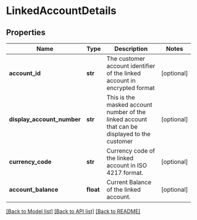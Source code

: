 # LinkedAccountDetails

## Properties
Name | Type | Description | Notes
------------ | ------------- | ------------- | -------------
**account_id** | **str** | The customer account identifier of the linked account in encrypted format | [optional] 
**display_account_number** | **str** | This is the masked account number of the linked account that can be displayed to the customer | [optional] 
**currency_code** | **str** | Currency code of the linked account in ISO 4217 format. | [optional] 
**account_balance** | **float** | Current Balance of the linked account. | [optional] 

[[Back to Model list]](../README.md#documentation-for-models) [[Back to API list]](../README.md#documentation-for-api-endpoints) [[Back to README]](../README.md)

